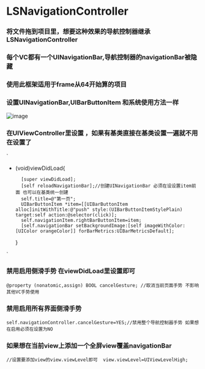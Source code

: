 # LSNavigationController

### 将文件拖到项目里，想要这种效果的导航控制器继承LSNavigationController
### 每个VC都有一个UINavigationBar,导航控制器的navigationBar被隐藏

### 使用此框架适用于frame从64开始算的项目
### 设置UINavigationBar,UIBarButtonItem 和系统使用方法一样
![image](https://github.com/lsmakethebest/LSNavigationController/blob/master/images/show.gif)

### 在UIViewController里设置 ，如果有基类直接在基类设置一遍就不用在设置了
`
- (void)viewDidLoad{

        [super viewDidLoad];
        [self reloadNavigationBar];//创建UINavigationBar 必须在设设置item前面 也可以在基类统一创建
        self.title=@"第一页";
        UIBarButtonItem *item=[[UIBarButtonItem alloc]initWithTitle:@"push" style:(UIBarButtonItemStylePlain) target:self action:@selector(click)];
        self.navigationItem.rightBarButtonItem=item;
        [self.navigationBar setBackgroundImage:[self imageWithColor:[UIColor orangeColor]] forBarMetrics:UIBarMetricsDefault];
    }

`

### 禁用启用侧滑手势 在viewDidLoad里设置即可
`
@property (nonatomic,assign) BOOL cancelGesture; //取消当前页面手势 不影响其他VC手势使用
`
### 禁用启用所有界面侧滑手势
`self.navigationController.cancelGesture=YES;//禁用整个导航控制器手势 如果想在启用必须在设置为NO
`
### 如果想在当前view上添加一个全屏view覆盖navigationBar
``
    //设置要添加view的view.viewLevel即可 
    view.viewLevel=UIViewLevelHigh;
``








